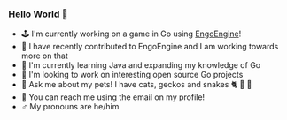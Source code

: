 ### Hello World :vulcan_salute:

- :joystick: I'm currently working on a game in Go using [EngoEngine](https://github.com/EngoEngine/engo)!
- :space_invader: I have recently contributed to EngoEngine and I am working towards more on that
- :scroll: I'm currently learning Java and expanding my knowledge of Go
- :busts_in_silhouette: I'm looking to work on interesting open source Go projects
- :speech_balloon: Ask me about my pets! I have cats, geckos and snakes :cat2: :lizard: :snake:
- :satellite: You can reach me using the email on my profile!
- :male_sign: My pronouns are he/him

<!--
**eth0net/eth0net** is a ✨ _special_ ✨ repository because its `README.md` (this file) appears on your GitHub profile.

Here are some ideas to get you started:

- 🔭 I’m currently working on ...
- 🌱 I’m currently learning ...
- 👯 I’m looking to collaborate on ...
- 🤔 I’m looking for help with ...
- 💬 Ask me about ...
- 📫 How to reach me: ...
- 😄 Pronouns: ...
- ⚡ Fun fact: ...
-->
